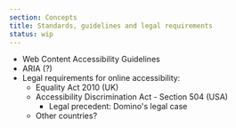 ```yaml
---
section: Concepts
title: Standards, guidelines and legal requirements
status: wip
---
```


- Web Content Accessibility Guidelines
- ARIA (?)
- Legal requirements for online accessibility:
  - Equality Act 2010 (UK)
  - Accessibility Discrimination Act - Section 504 (USA)
    - Legal precedent: Domino's legal case
  - Other countries?
  